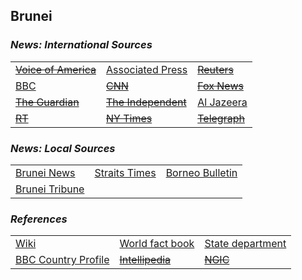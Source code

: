 ## Brunei ##

### _News: International Sources_ ###
|   |   |   |
| --- | --- | --- |
| [~~Voice of America~~]() | [Associated Press](https://apnews.com/Brunei) | [~~Reuters~~]() |
| [BBC](https://www.bbc.com/news/topics/cmj34zmwxzlt/brunei) | [~~CNN~~]() | [~~Fox News~~]() |
| [~~The Guardian~~]()  | [~~The Independent~~]() | [Al Jazeera](https://www.aljazeera.com/topics/country/brunei.html) |
| [~~RT~~]() | [~~NY Times~~]() | [~~Telegraph~~]() |

### _News: Local Sources_ ###
|   |   |   |
| --- | --- | --- |
| [Brunei News](https://www.bruneinews.net/) | [Straits Times](https://www.straitstimes.com/tags/brunei) | [Borneo Bulletin](https://borneobulletin.com.bn/) |
| [Brunei Tribune](https://www.bruneitribune.com/) |  |  |


### _References_ ###
|   |   |   |
| --- | --- | --- |
| [Wiki](https://en.wikipedia.org/wiki/Brunei) | [World fact book](https://www.cia.gov/library/publications/the-world-factbook/geos/bx.html) | [State department](https://www.state.gov/countries-areas/brunei/) |
| [BBC Country Profile](https://www.bbc.com/news/world-asia-pacific-12990058) | [~~Intellipedia~~]() | [~~NGIC~~]() |
